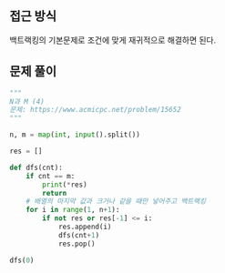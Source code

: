 ## 접근 방식
백트랙킹의 기본문제로 조건에 맞게 재귀적으로 해결하면 된다.
## 문제 풀이
```python
"""
N과 M (4)
문제: https://www.acmicpc.net/problem/15652
"""

n, m = map(int, input().split())

res = []

def dfs(cnt):
    if cnt == m:
        print(*res)
        return
    # 배열의 마지막 값과 크거나 같을 때만 넣어주고 백트랙킹
    for i in range(1, n+1):
        if not res or res[-1] <= i:
            res.append(i)
            dfs(cnt+1)
            res.pop()

dfs(0)
```
